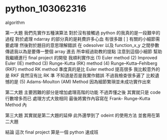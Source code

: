 # python_103062316
algorithm


第一大題 我們先實作五種演算法 對於沒有接觸過 python 的我真的是一段艱辛的過程 對於處理 ndarray 的部分真的是耗費許多心血 有很多跟 [ ] 有關的小細節需要處理 然後對於題目的意思理解錯誤 在 odesolver 以及 function_x_y 之間參數傳遞我以為是要傳一整個 array 進去 所幸經過助教的提點 注意到這個小細節 幫助我繼續進行 final project 的開發 我順利實作出 (1) Euler method  (2) Improved Euler (IE) method (3) Runge-Kutta (RK) method  (4) Runge–Kutta–Fehlberg (RKF) method  RK method 準度真的是比 Euler method 提高很多 我比較意外的是 RKF 竟然沒有比 RK 準 不知道是否是我實作錯誤 不過我檢查很多遍了 比較遺憾的是 (5) Adams-Moulton (AM) Method 因為細節繁瑣並未成功實作出來 
 
第二大題 主要困難的部分是增加處理高階的功能 不過弄懂之後 其實就只是 code 行數增多而已 處理方式大致相同 最後將實作內容寫在 Frank- Runge-Kutta Method 內 
 
第三大題 其實就是第二大題的延伸 此外還學到了 odeint 的使用方法 並套用在第二大題 
 
結論 這次 final project 算是一個 python 速成班 

